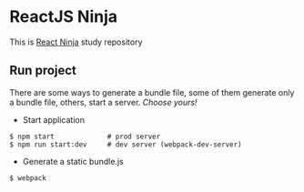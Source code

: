 # ReactJS Ninja

This is [React Ninja](https://www.udemy.com/curso-reactjs-ninja/) study repository


## Run project

There are some ways to generate a bundle file, some of them generate only a bundle file, others, start a server. <i>Choose yours!</i>

* Start application
```
$ npm start             # prod server
$ npm run start:dev     # dev server (webpack-dev-server)
```

* Generate a static bundle.js
```
$ webpack
```
